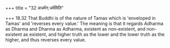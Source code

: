 +++
title = "32 अधर्मन् धर्ममिति"

+++
18.32 That Buddhi is of the nature of Tamas which is 'enveloped in
Tamas' and 'reverses every value.' The meaning is that it regards
Adharma as Dharma and Dharma as Adharma, existent as non-existent, and
non-existent as existent, and higher truth as the lower and the lower
truth as the higher, and thus reverses every value.
